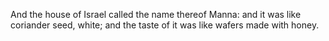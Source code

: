 And the house of Israel called the name thereof Manna: and it was like coriander seed, white; and the taste of it was like wafers made with honey.
